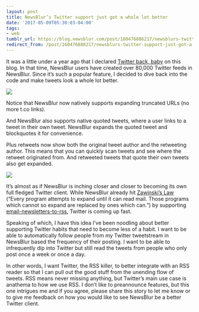 ```yaml
---
layout: post
title: NewsBlur’s Twitter support just got a whole lot better
date: '2017-05-09T05:30:03-04:00'
tags:
- web
tumblr_url: https://blog.newsblur.com/post/160476886217/newsblurs-twitter-support-just-got-a-whole-lot
redirect_from: /post/160476886217/newsblurs-twitter-support-just-got-a-whole-lot/
---
```

It was a little under a year ago that I declared [Twitter back, baby](http://blog.newsblur.com/2021/06/21/2016-06-01-twitters-back-baby.html) on this blog. In that time, NewsBlur users have created over 80,000 Twitter feeds in NewsBlur. Since it’s such a popular feature, I decided to dive back into the code and make tweets look a whole lot better.

![](http://static.newsblur.com.s3.amazonaws.com/blog/twitter_upgrade.png)

Notice that NewsBlur now natively supports expanding truncated URLs (no more t.co links).

And NewsBlur also supports native quoted tweets, where a user links to a tweet in their own tweet. NewsBlur expands the quoted tweet and blockquotes it for convenience.

Plus retweets now show both the original tweet author and the retweeting author. This means that you can quickly scan tweets and see where the retweet originated from. And retweeted tweets that quote their own tweets also get expanded.

![](http://static.newsblur.com.s3.amazonaws.com/blog/twitter_retweets.png)

It’s almost as if NewsBlur is inching closer and closer to becoming its own full fledged Twitter client. While NewsBlur already hit [Zawinski’s Law](http://www.catb.org/jargon/html/Z/Zawinskis-Law.html) (“Every program attempts to expand until it can read mail. Those programs which cannot so expand are replaced by ones which can.”) by supporting [email-newsletters-to-rss](http://blog.newsblur.com/2021/06/21/2016-07-01-newsletters-in-your-newsblur.html), Twitter is coming up fast.

Speaking of which, I have this idea I’ve been noodling about better supporting Twitter habits that need to become less of a habit. I want to be able to automatically follow people from my Twitter tweetstream in NewsBlur based the frequency of their posting. I want to be able to infrequently dip into Twitter but still read the tweets from people who only post once a week or once a day.

In other words, I want Twitter, the RSS killer, to better integrate with an RSS reader so that I can pull out the good stuff from the unending flow of tweets. RSS means never missing anything, but Twitter’s main use case is anathema to how we use RSS. I don’t like to preannounce features, but this one intrigues me and if you agree, please share this story to let me know or to give me feedback on how you would like to see NewsBlur be a better Twitter client.

